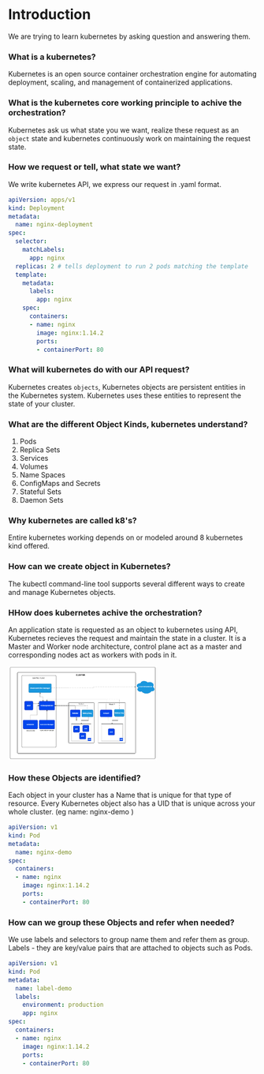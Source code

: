 # Introduction
We are trying to learn kubernetes by asking question and answering them.

### What is a kubernetes?
Kubernetes is an open source container orchestration engine for automating deployment, scaling, and management of containerized applications.

### What is the kubernetes core working principle to achive the orchestration?
Kubernetes ask us what state you we want, realize these request as an `object` state and kubernetes continuously work on maintaining the request state. 

### How we request or tell, what state we want?
We write kubernetes API, we express our request in .yaml format.

```yaml
apiVersion: apps/v1
kind: Deployment
metadata:
  name: nginx-deployment
spec:
  selector:
    matchLabels:
      app: nginx
  replicas: 2 # tells deployment to run 2 pods matching the template
  template:
    metadata:
      labels:
        app: nginx
    spec:
      containers:
      - name: nginx
        image: nginx:1.14.2
        ports:
        - containerPort: 80
```

### What will kubernetes do with our API request?
Kubernetes creates `objects`, Kubernetes objects are persistent entities in the Kubernetes system. Kubernetes uses these entities to represent the state of your cluster.

### What are the different Object Kinds, kubernetes understand?
1. Pods
2. Replica Sets
3. Services
4. Volumes
5. Name Spaces
6. ConfigMaps and Secrets
7. Stateful Sets
8. Daemon Sets

### Why kubernetes are called k8's?
Entire kubernetes working depends on or modeled around 8 kubernetes kind offered. 

### How can we create object in Kubernetes?
The kubectl command-line tool supports several different ways to create and manage Kubernetes objects.

### HHow does kubernetes achive the orchestration?
An application state is requested as an object to kubernetes using API, Kubernetes recieves the request and maintain the state in a cluster. It is a Master and Worker node architecture, control plane act as a master and corresponding nodes act as workers with pods in it. <br />

<img src="../images/Kubernetes_cluster_architecture.png"  width="60%" height="30%">

### How these Objects are identified?
Each object in your cluster has a Name that is unique for that type of resource. Every Kubernetes object also has a UID that is unique across your whole cluster. (eg name: nginx-demo )

```yaml
apiVersion: v1
kind: Pod
metadata:
  name: nginx-demo
spec:
  containers:
  - name: nginx
    image: nginx:1.14.2
    ports:
    - containerPort: 80
```

### How can we group these Objects and refer when needed?
We use labels and selectors to group name them and refer them as group.
Labels - they are key/value pairs that are attached to objects such as Pods.
```yaml
apiVersion: v1
kind: Pod
metadata:
  name: label-demo
  labels:
    environment: production
    app: nginx
spec:
  containers:
  - name: nginx
    image: nginx:1.14.2
    ports:
    - containerPort: 80
```